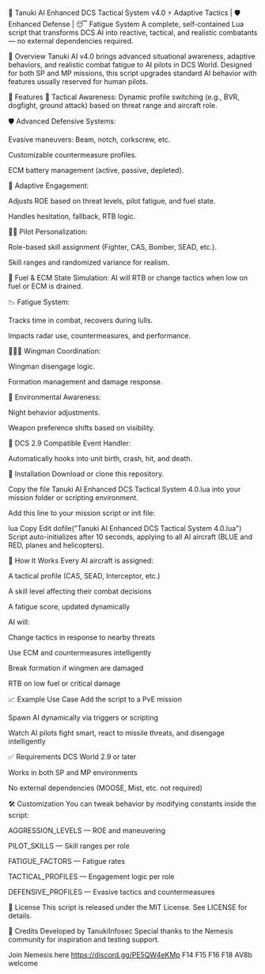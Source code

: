 🧠 Tanuki AI Enhanced DCS Tactical System v4.0
⚡ Adaptive Tactics | 🛡️ Enhanced Defense | 😴 Fatigue System
A complete, self-contained Lua script that transforms DCS AI into reactive, tactical, and realistic combatants — no external dependencies required.

📜 Overview
Tanuki AI v4.0 brings advanced situational awareness, adaptive behaviors, and realistic combat fatigue to AI pilots in DCS World. Designed for both SP and MP missions, this script upgrades standard AI behavior with features usually reserved for human pilots.

🚀 Features
🎯 Tactical Awareness: Dynamic profile switching (e.g., BVR, dogfight, ground attack) based on threat range and aircraft role.

🛡️ Advanced Defensive Systems:

Evasive maneuvers: Beam, notch, corkscrew, etc.

Customizable countermeasure profiles.

ECM battery management (active, passive, depleted).

🔀 Adaptive Engagement:

Adjusts ROE based on threat levels, pilot fatigue, and fuel state.

Handles hesitation, fallback, RTB logic.

👨‍✈️ Pilot Personalization:

Role-based skill assignment (Fighter, CAS, Bomber, SEAD, etc.).

Skill ranges and randomized variance for realism.

🪫 Fuel & ECM State Simulation:
AI will RTB or change tactics when low on fuel or ECM is drained.

📉 Fatigue System:

Tracks time in combat, recovers during lulls.

Impacts radar use, countermeasures, and performance.

🧑‍🤝‍🧑 Wingman Coordination:

Wingman disengage logic.

Formation management and damage response.

🌙 Environmental Awareness:

Night behavior adjustments.

Weapon preference shifts based on visibility.

📡 DCS 2.9 Compatible Event Handler:

Automatically hooks into unit birth, crash, hit, and death.

📂 Installation
Download or clone this repository.

Copy the file Tanuki AI Enhanced DCS Tactical System 4.0.lua into your mission folder or scripting environment.

Add this line to your mission script or init file:

lua
Copy
Edit
dofile("Tanuki AI Enhanced DCS Tactical System 4.0.lua")
Script auto-initializes after 10 seconds, applying to all AI aircraft (BLUE and RED, planes and helicopters).

🧠 How It Works
Every AI aircraft is assigned:

A tactical profile (CAS, SEAD, Interceptor, etc.)

A skill level affecting their combat decisions

A fatigue score, updated dynamically

AI will:

Change tactics in response to nearby threats

Use ECM and countermeasures intelligently

Break formation if wingmen are damaged

RTB on low fuel or critical damage

📈 Example Use Case
Add the script to a PvE mission

Spawn AI dynamically via triggers or scripting

Watch AI pilots fight smart, react to missile threats, and disengage intelligently

✅ Requirements
DCS World 2.9 or later

Works in both SP and MP environments

No external dependencies (MOOSE, Mist, etc. not required)

🛠️ Customization
You can tweak behavior by modifying constants inside the script:

AGGRESSION_LEVELS — ROE and maneuvering

PILOT_SKILLS — Skill ranges per role

FATIGUE_FACTORS — Fatigue rates

TACTICAL_PROFILES — Engagement logic per role

DEFENSIVE_PROFILES — Evasive tactics and countermeasures

📜 License
This script is released under the MIT License. See LICENSE for details.

🙏 Credits
Developed by TanukiInfosec
Special thanks to the Nemesis community for inspiration and testing support.

Join Nemesis here https://discord.gg/PE5QW4eKMp F14 F15 F16 F18 AV8b welcome
